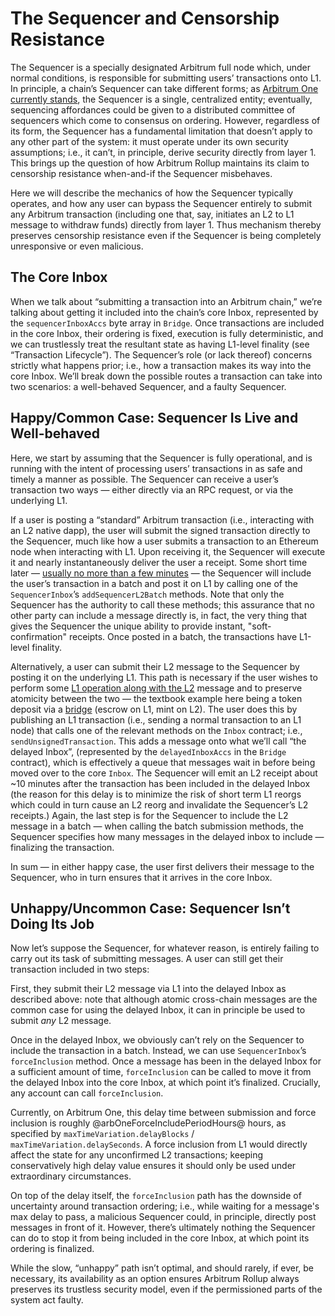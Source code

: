 # The Sequencer and Censorship Resistance

The Sequencer is a specially designated Arbitrum full node which, under normal conditions, is responsible for submitting users’ transactions onto L1. In principle, a chain’s Sequencer can take different forms; as [Arbitrum One currently stands](https://docs.arbitrum.foundation/state-of-progressive-decentralization), the Sequencer is a single, centralized entity; eventually, sequencing affordances could be given to a distributed committee of sequencers which come to consensus on ordering. However, regardless of its form, the Sequencer has a fundamental limitation that doesn’t apply to any other part of the system: it must operate under its own security assumptions; i.e., it can’t, in principle, derive security directly from layer 1. This brings up the question of how Arbitrum Rollup maintains its claim to censorship resistance when-and-if the Sequencer misbehaves.

Here we will describe the mechanics of how the Sequencer typically operates, and how any user can bypass the Sequencer entirely to submit any Arbitrum transaction (including one that, say, initiates an L2 to L1 message to withdraw funds) directly from layer 1. Thus mechanism thereby preserves censorship resistance even if the Sequencer is being completely unresponsive or even malicious.

## The Core Inbox

When we talk about “submitting a transaction into an Arbitrum chain,” we’re talking about getting it included into the chain’s core Inbox, represented by the `sequencerInboxAccs` byte array in `Bridge`. Once transactions are included in the core Inbox, their ordering is fixed, execution is fully deterministic, and we can trustlessly treat the resultant state as having L1-level finality (see “Transaction Lifecycle”). The Sequencer’s role (or lack thereof) concerns strictly what happens prior; i.e., how a transaction makes its way into the core Inbox. We’ll break down the possible routes a transaction can take into two scenarios: a well-behaved Sequencer, and a faulty Sequencer.

## Happy/Common Case: Sequencer Is Live and Well-behaved

Here, we start by assuming that the Sequencer is fully operational, and is running with the intent of processing users’ transactions in as safe and timely a manner as possible. The Sequencer can receive a user’s transaction two ways — either directly via an RPC request, or via the underlying L1.

If a user is posting a “standard” Arbitrum transaction (i.e., interacting with an L2 native dapp), the user will submit the signed transaction directly to the Sequencer, much like how a user submits a transaction to an Ethereum node when interacting with L1. Upon receiving it, the Sequencer will execute it and nearly instantaneously deliver the user a receipt. Some short time later — [usually no more than a few minutes](https://arbiscan.io/batches) — the Sequencer will include the user’s transaction in a batch and post it on L1 by calling one of the `SequencerInbox`’s `addSequencerL2Batch` methods. Note that only the Sequencer has the authority to call these methods; this assurance that no other party can include a message directly is, in fact, the very thing that gives the Sequencer the unique ability to provide instant, "soft-confirmation" receipts.
Once posted in a batch, the transactions have L1-level finality.

Alternatively, a user can submit their L2 message to the Sequencer by posting it on the underlying L1. This path is necessary if the user wishes to perform some [L1 operation along with the L2](/how-arbitrum-works/arbos/l1-l2-messaging.mdx) message and to preserve atomicity between the two — the textbook example here being a token deposit via a [bridge](/build-decentralized-apps/token-bridging/01-overview.md) (escrow on L1, mint on L2). The user does this by publishing an L1 transaction (i.e., sending a normal transaction to an L1 node) that calls one of the relevant methods on the `Inbox` contract; i.e., `sendUnsignedTransaction`. This adds a message onto what we’ll call “the delayed Inbox”, (represented by the `delayedInboxAccs` in the `Bridge` contract), which is effectively a queue that messages wait in before being moved over to the core `Inbox`. The Sequencer will emit an L2 receipt about ~10 minutes after the transaction has been included in the delayed Inbox (the reason for this delay is to minimize the risk of short term L1 reorgs which could in turn cause an L2 reorg and invalidate the Sequencer’s L2 receipts.) Again, the last step is for the Sequencer to include the L2 message in a batch — when calling the batch submission methods, the Sequencer specifies how many messages in the delayed inbox to include — finalizing the transaction.

In sum — in either happy case, the user first delivers their message to the Sequencer, who in turn ensures that it arrives in the core Inbox.

## Unhappy/Uncommon Case: Sequencer Isn’t Doing Its Job

Now let’s suppose the Sequencer, for whatever reason, is entirely failing to carry out its task of submitting messages. A user can still get their transaction included in two steps:

First, they submit their L2 message via L1 into the delayed Inbox as described above: note that although atomic cross-chain messages are the common case for using the delayed Inbox, it can in principle be used to submit _any_ L2 message.

Once in the delayed Inbox, we obviously can’t rely on the Sequencer to include the transaction in a batch. Instead, we can use `SequencerInbox`’s `forceInclusion` method. Once a message has been in the delayed Inbox for a sufficient amount of time, `forceInclusion` can be called to move it from the delayed Inbox into the core Inbox, at which point it’s finalized. Crucially, any account can call `forceInclusion`.

Currently, on Arbitrum One, this delay time between submission and force inclusion is roughly @arbOneForceIncludePeriodHours@ hours, as specified by `maxTimeVariation.delayBlocks` / `maxTimeVariation.delaySeconds`. A force inclusion from L1 would directly affect the state for any unconfirmed L2 transactions; keeping conservatively high delay value ensures it should only be used under extraordinary circumstances.

On top of the delay itself, the `forceInclusion` path has the downside of uncertainty around transaction ordering; i.e., while waiting for a message's max delay to pass, a malicious Sequencer could, in principle, directly post messages in front of it. However, there’s ultimately nothing the Sequencer can do to stop it from being included in the core Inbox, at which point its ordering is finalized.

While the slow, “unhappy” path isn’t optimal, and should rarely, if ever, be necessary, its availability as an option ensures Arbitrum Rollup always preserves its trustless security model, even if the permissioned parts of the system act faulty.
